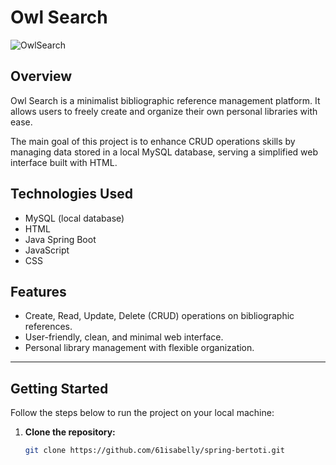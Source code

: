 # Owl Search

![OwlSearch](https://github.com/user-attachments/assets/5f2c2e98-073d-4903-8178-88de4141b7b6)

## Overview

Owl Search is a minimalist bibliographic reference management platform. It allows users to freely create and organize their own personal libraries with ease.

The main goal of this project is to enhance CRUD operations skills by managing data stored in a local MySQL database, serving a simplified web interface built with HTML.

## Technologies Used

- MySQL (local database)
- HTML
- Java Spring Boot
- JavaScript
- CSS

## Features

- Create, Read, Update, Delete (CRUD) operations on bibliographic references.
- User-friendly, clean, and minimal web interface.
- Personal library management with flexible organization.

---

## Getting Started

Follow the steps below to run the project on your local machine:

1. **Clone the repository:**

   ```bash
   git clone https://github.com/61isabelly/spring-bertoti.git
